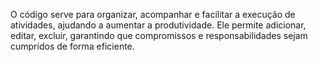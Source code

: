 O código serve para organizar, acompanhar e facilitar a execução de atividades,
ajudando a aumentar a produtividade. Ele permite adicionar, editar, excluir, 
garantindo que compromissos e responsabilidades sejam cumpridos de forma eficiente.
